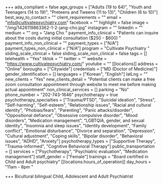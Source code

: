 +++
ada_compliant = false
age_groups = ["Adults (19 to 64)", "Youth and Teenagers (14 to 19)", "Preteens and Tweens (11 to 13)", "Children (6 to 10)"]
best_way_to_contact = ""
client_requirements = ""
email = "info@cultivatepsychiatry.com"
facebook = ""
highlight = false
image = "/img/1426119863362-1-2-jang-cho.jpg"
instagram = ""
linkedin = ""
medium = ""
org = "Jang Cho "
payment_info_clinical = "Patients can inquire about the costs during initial consultation ($250 - $600) "
payment_info_non_clinical = ""
payment_types = ["N/A"]
payment_types_non_clinical = ["N/A"]
program = "Cultivate Psychiatry "
sliding_scale_clinical = false
sliding_scale_non_clinical = false
tags = []
telehealth = "Yes"
tiktok = ""
twitter = ""
website = "https://www.cultivatepsychiatry.com/"
youtube = ""
[[locations]]
address = "Online"
boroughs = ["Citywide"]
credentials = ["MD (Doctor of Medicine)"]
gender_identification = []
languages = ["Korean", "English"]
latLng = ""
new_clients = "Yes"
new_clients_detail = "Potential clients can make a free zoom consultation appointment through website to meet me before making actual appointment"
non_clinical_services = []
parking = "No"
phone_number = "202-743-1646"
psychotherapy = true
psychotherapy_specialties = ["Trauma/PTSD", "Suicidal ideation", "Stress", "Self-harming", "Self-esteem", "Relationship issues", "Racial and cultural identity", "Phobias/fears", "Parenting", "Panic attacks/disorder", "Oppositional defiance", "Obsessive compulsive disorder", "Mood disorders", "Medication management", "LGBTQIA, gender, and sexual identity", "Insomnia and sleep issues", "Identity development", "Family conflict", "Emotional disturbance", "Divorce and separation", "Depression", "Cultural adjustment", "Coping skills", "Bipolar disorder", "Behavioral issues", "ADHD", "Anxiety"]
psychotherapy_types = ["Supportive Therapy", "Trauma-informed", "Cognitive Behavioral Therapy"]
public_transportation = []
services = ["Psychotherapy", "Psychiatric evaluation", "Medication management"]
staff_gender = ["Female"]
trainings = "Board certified in Child and Adult psychiatry"
[[locations.hours_of_operation]]
day_hours = "11am - 8pm "

+++
Bicultural bilingual Child, Adolescent and Adult Psychiatrist